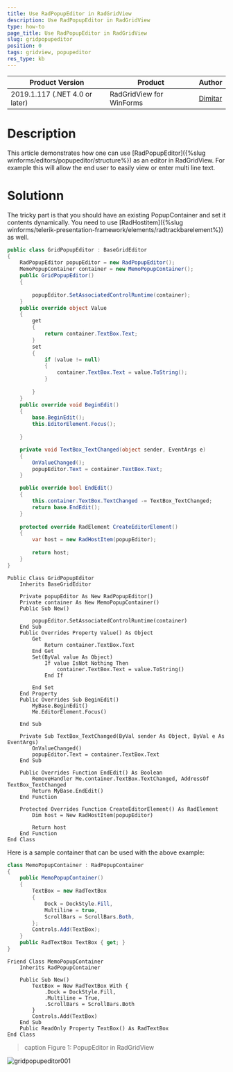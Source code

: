 ```yaml
---
title: Use RadPopupEditor in RadGridView
description: Use RadPopupEditor in RadGridView
type: how-to
page_title: Use RadPopupEditor in RadGridView
slug: gridpopupeditor
position: 0
tags: gridview, popupeditor
res_type: kb
---
```


| Product Version                | Product                  | Author                                                             |
| ------------------------------ | ------------------------ | ------------------------------------------------------------------ |
| 2019.1.117 (.NET 4.0 or later) | RadGridView for WinForms | [Dimitar](https://www.telerik.com/blogs/author/dimitar-karamfilov) |

# Description

This article demonstrates how one can use [RadPopupEditor]({%slug winforms/editors/popupeditor/structure%}) as an editor in RadGridView. For example this will allow the end user to easily view or enter multi line text.

# Solutionn

The tricky part is that you should have an existing PopupContainer and set it contents dynamically. You need to use [RadHostitem]({%slug winforms/telerik-presentation-framework/elements/radtrackbarelement%}) as well.

````C#
public class GridPopupEditor : BaseGridEditor
{
    RadPopupEditor popupEditor = new RadPopupEditor();
    MemoPopupContainer container = new MemoPopupContainer();
    public GridPopupEditor()
    {
         
        popupEditor.SetAssociatedControlRuntime(container);
    }
    public override object Value
    {
        get
        {
            return container.TextBox.Text;
        }
        set
        {
            if (value != null)
            {
                container.TextBox.Text = value.ToString();
            }
           
        }
    }
    public override void BeginEdit()
    {
        base.BeginEdit();
        this.EditorElement.Focus();
        
    }

    private void TextBox_TextChanged(object sender, EventArgs e)
    {
        OnValueChanged();
        popupEditor.Text = container.TextBox.Text;
    }

    public override bool EndEdit()
    {
        this.container.TextBox.TextChanged -= TextBox_TextChanged;
        return base.EndEdit();
    }
   
    protected override RadElement CreateEditorElement()
    {
        var host = new RadHostItem(popupEditor);
      
        return host;
    }
}

````
````VB 
Public Class GridPopupEditor
	Inherits BaseGridEditor

	Private popupEditor As New RadPopupEditor()
	Private container As New MemoPopupContainer()
	Public Sub New()

		popupEditor.SetAssociatedControlRuntime(container)
	End Sub
	Public Overrides Property Value() As Object
		Get
			Return container.TextBox.Text
		End Get
		Set(ByVal value As Object)
			If value IsNot Nothing Then
				container.TextBox.Text = value.ToString()
			End If

		End Set
	End Property
	Public Overrides Sub BeginEdit()
		MyBase.BeginEdit()
		Me.EditorElement.Focus()

	End Sub

	Private Sub TextBox_TextChanged(ByVal sender As Object, ByVal e As EventArgs)
		OnValueChanged()
		popupEditor.Text = container.TextBox.Text
	End Sub

	Public Overrides Function EndEdit() As Boolean
		RemoveHandler Me.container.TextBox.TextChanged, AddressOf TextBox_TextChanged
		Return MyBase.EndEdit()
	End Function

	Protected Overrides Function CreateEditorElement() As RadElement
		Dim host = New RadHostItem(popupEditor)

		Return host
	End Function
End Class
````

Here is a sample container that can be used with the above example:

````C#
class MemoPopupContainer : RadPopupContainer
{
    public MemoPopupContainer()
    {
        TextBox = new RadTextBox
        {
            Dock = DockStyle.Fill,
            Multiline = true,
            ScrollBars = ScrollBars.Both,
        };
        Controls.Add(TextBox);
    }
    public RadTextBox TextBox { get; }
}

````
````VB
Friend Class MemoPopupContainer
	Inherits RadPopupContainer

	Public Sub New()
		TextBox = New RadTextBox With {
			.Dock = DockStyle.Fill,
			.Multiline = True,
			.ScrollBars = ScrollBars.Both
		}
		Controls.Add(TextBox)
	End Sub
	Public ReadOnly Property TextBox() As RadTextBox
End Class
````

>caption Figure 1: PopupEditor in RadGridView

![gridpopupeditor001](images/gridpopupeditor001.png)
